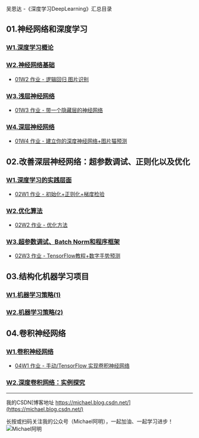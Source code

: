 吴恩达 -《深度学习DeepLearning》汇总目录

## 01.神经网络和深度学习

### [W1.深度学习概论](https://mp.weixin.qq.com/s?__biz=MzI5ODQzNjQ0NA==&mid=2247483885&idx=1&sn=74a0cb8ce3d7598f2440400677b906e6&chksm=eca493dedbd31ac878ba0d8a0baca6416eff672d77e773ec7e4f60996e0a67746d0cdd42949b&token=777089552&lang=zh_CN#rd)

### [W2.神经网络基础](https://mp.weixin.qq.com/s?__biz=MzI5ODQzNjQ0NA==&mid=2247483885&idx=2&sn=1aad97b8a3a1e7a48a06d0c1ffc91f14&chksm=eca493dedbd31ac8922cfbf4f3076fe9b8fe04f1c5cfe614aa483f26e778e5336f4193a28ad0&token=777089552&lang=zh_CN#rd)

- [01W2 作业 - 逻辑回归 图片识别](https://mp.weixin.qq.com/s?__biz=MzI5ODQzNjQ0NA==&mid=2247484031&idx=1&sn=a68da4f98cb3dbfaa22a8b44d654dcd0&chksm=eca4904cdbd3195a5583379412f46a59b77c2422529143a70b7e896c317f9161c278d0e9f72d&token=777089552&lang=zh_CN#rd)

### [W3.浅层神经网络](https://mp.weixin.qq.com/s?__biz=MzI5ODQzNjQ0NA==&mid=2247483930&idx=1&sn=97bc1e1630837ea4af4e53c99c2adf8f&chksm=eca49029dbd3193fc4332a903aa0ad4a3c09d1d8bb5b13809bd1bc75e1034c3b173ab3383255&token=777089552&lang=zh_CN#rd)

- [01W3 作业 - 带一个隐藏层的神经网络](https://mp.weixin.qq.com/s?__biz=MzI5ODQzNjQ0NA==&mid=2247484140&idx=1&sn=bce17e97fa98fb82aeeb1edf4007393a&chksm=eca490dfdbd319c9bcda561f1f212e05fabbe8ef39946276baac772fb12237208cbdd0ca254d&token=777089552&lang=zh_CN#rd)

### [W4.深层神经网络](https://mp.weixin.qq.com/s?__biz=MzI5ODQzNjQ0NA==&mid=2247484247&idx=1&sn=6cfe78208ecb9ee4d5efda09f62d8757&chksm=eca49164dbd318722908c402e84e7e07c0586be6ae53c209fd307e9b6c86a41d1d8ade4bc7a6&token=777089552&lang=zh_CN#rd)

- [01W4 作业 - 建立你的深度神经网络+图片猫预测](https://mp.weixin.qq.com/s?__biz=MzI5ODQzNjQ0NA==&mid=2247484247&idx=2&sn=9645d09c45269133f9767601f715aeae&chksm=eca49164dbd31872e7ae0cdcb15b695e64184da618c7ededdc824523077cd07ea8ce366eb84d&token=777089552&lang=zh_CN#rd)

## 02.改善深层神经网络：超参数调试、正则化以及优化

### [W1.深度学习的实践层面](https://mp.weixin.qq.com/s?__biz=MzI5ODQzNjQ0NA==&mid=2247484287&idx=1&sn=463135311a7b63bdaec39188be2df158&chksm=eca4914cdbd3185a2b75942d9a4b5be31fdf9aaf79b8fede418d6a8c8f1c2c5a535327bca7b7&token=777089552&lang=zh_CN#rd)

- [02W1 作业 - 初始化+正则化+梯度检验](https://mp.weixin.qq.com/s?__biz=MzI5ODQzNjQ0NA==&mid=2247484406&idx=1&sn=400e3f0245c9cf8111432cd8f251b421&chksm=eca491c5dbd318d34fbda224f976df376694de67eec49c634acc9fb6ebe9a6467a7d9e057db5&token=777089552&lang=zh_CN#rd)

### [W2.优化算法](https://mp.weixin.qq.com/s?__biz=MzI5ODQzNjQ0NA==&mid=2247484473&idx=1&sn=b16d569dfbcf5df564d66d6db314217c&chksm=eca4960adbd31f1cb4a8d777abf29a4697077172f31e16fb0a2d1ab14d69378f6e45d6ed2895&token=777089552&lang=zh_CN#rd)

- [02W2 作业 - 优化方法](https://mp.weixin.qq.com/s?__biz=MzI5ODQzNjQ0NA==&mid=2247484635&idx=1&sn=1d8737b2bbc87472405e620752a2212a&chksm=eca496e8dbd31ffefb6223942fe3880815cf77cd2df36f374e00c6751d11c07a843649026efc&token=777089552&lang=zh_CN#rd)

### [W3.超参数调试、Batch Norm和程序框架](https://mp.weixin.qq.com/s?__biz=MzI5ODQzNjQ0NA==&mid=2247484674&idx=1&sn=7f0a1565a0889445e1cc335ef24cb679&chksm=eca49731dbd31e27368f03b3aa17813d2a919c161d94ed95b041f5cae9a4b1facaec76092684&token=777089552&lang=zh_CN#rd)

- [02W3 作业 - TensorFlow教程+数字手势预测](https://mp.weixin.qq.com/s?__biz=MzI5ODQzNjQ0NA==&mid=2247484738&idx=1&sn=d538274ffbb4624213b3432b667aaa0f&chksm=eca49771dbd31e67c501c2192eb6e6c57ad412813aab61d3f1bb4c1080575566a544ee6aae94&token=777089552&lang=zh_CN#rd)

## 03.结构化机器学习项目

### [W1.机器学习策略(1)](https://mp.weixin.qq.com/s?__biz=MzI5ODQzNjQ0NA==&mid=2247484773&idx=1&sn=3bc7a7e7c31c934c5848db823630de72&chksm=eca49756dbd31e40f00a422db6aa93501517b6905ae221295b4ea0112a17b9230ffd6c2454ca&token=2133716285&lang=zh_CN#rd)

### [W2.机器学习策略(2)](https://mp.weixin.qq.com/s?__biz=MzI5ODQzNjQ0NA==&mid=2247484801&idx=1&sn=0f00084f58cc0a00a462df45bea31120&chksm=eca497b2dbd31ea434f6d00bebee621f9f5b2d0b12ef735b5ef2472e55b52abdd4b9858a36b4&token=497206401&lang=zh_CN#rd)

## 04.卷积神经网络

### [W1.卷积神经网络](https://mp.weixin.qq.com/s?__biz=MzI5ODQzNjQ0NA==&mid=2247484843&idx=1&sn=3ce4807967a9bb08bc7ad3ab504af771&chksm=eca49798dbd31e8eb4c02f1cb6de5cab81495c0a3978926cd758fb3fd932b4dee159d623f0de&token=1952248865&lang=zh_CN#rd)

- [04W1 作业 - 手动/TensorFlow 实现卷积神经网络](https://mp.weixin.qq.com/s?__biz=MzI5ODQzNjQ0NA==&mid=2247484924&idx=1&sn=948475a25662092ac84987d38fa81921&chksm=eca497cfdbd31ed9b734a67bb8a12ba70cecae1bd7d86d2230b656b3baf347c292f8b757423b&token=1577459587&lang=zh_CN#rd)

### [W2.深度卷积网络：实例探究](https://mp.weixin.qq.com/s?__biz=MzI5ODQzNjQ0NA==&mid=2247484957&idx=1&sn=ddd0c0645eb8ac82de66b634992801c6&chksm=eca4942edbd31d388247e9bd4fb3e44191401b057f84dd8cf05bc7d8a0ae52e92312669f6681&token=1330882993&lang=zh_CN#rd)




---

我的CSDN[博客地址 https://michael.blog.csdn.net/](https://michael.blog.csdn.net/)

长按或扫码关注我的公众号（Michael阿明），一起加油、一起学习进步！
![Michael阿明](https://img-blog.csdnimg.cn/20200712125533493.png?x-oss-process=image,type_ZmFuZ3poZW5naGVpdGk,shadow_10,text_aHR0cHM6Ly9ibG9nLmNzZG4ubmV0L3FxXzIxMjAxMjY3,size_16,color_FFFFFF,t_70)